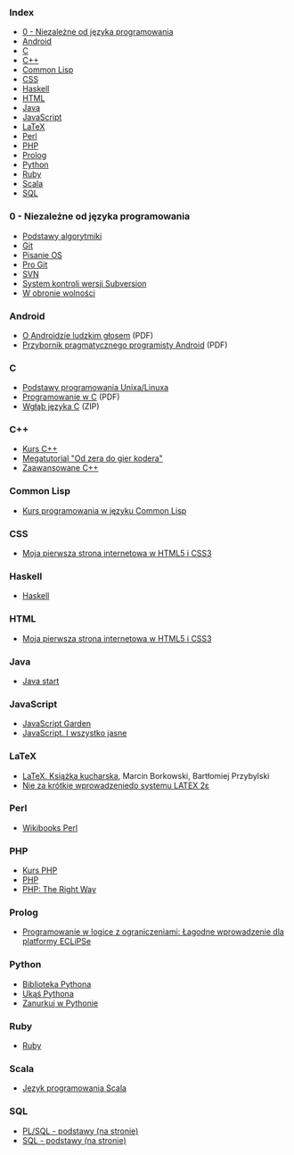 ### Index

* [0 - Niezależne od języka programowania](#0---niezale%C5%BCne-od-j%C4%99zyka-programowania)
* [Android](#android)
* [C](#c)
* [C++](#c-1)
* [Common Lisp](#common-lisp)
* [CSS](#css)
* [Haskell](#haskell)
* [HTML](#html)
* [Java](#java)
* [JavaScript](#javascript)
* [LaTeX](#latex)
* [Perl](#perl)
* [PHP](#php)
* [Prolog](#prolog)
* [Python](#python)
* [Ruby](#ruby)
* [Scala](#scala)
* [SQL](#sql)


### 0 - Niezależne od języka programowania

* [Podstawy algorytmiki](https://mbronek7.github.io/algolandia.github.io)
* [Git](https://pl.wikibooks.org/wiki/Git)
* [Pisanie OS](https://pl.wikibooks.org/wiki/Pisanie_OS)
* [Pro Git](http://git-scm.com/book/pl/)
* [SVN](https://pl.wikibooks.org/wiki/Subversion)
* [System kontroli wersji Subversion](http://svnbook.opensys.pl)
* [W obronie wolności](http://stallman.helion.pl)


### Android

* [O Androidzie ludzkim głosem](http://jsystems.pl/storage/kurs_android/ebook/ebook-android.pdf) (PDF)
* [Przybornik pragmatycznego programisty Android](http://soldiersofmobile.com/przybornik/przybornik_8_02.pdf) (PDF)


### C

* [Podstawy programowania Unixa/Linuxa](http://www.opcode.eu.org/programing/c_cpp/)
* [Programowanie w C](https://upload.wikimedia.org/wikibooks/pl/6/6a/C.pdf) (PDF)
* [Wgłąb języka C](http://helion.pl/online/wglab/wglab.zip) (ZIP)


### C++

* [Kurs C++](http://cpp0x.pl/kursy/Kurs-C++/1)
* [Megatutorial "Od zera do gier kodera"](http://xion.org.pl/productions/texts/coding/megatutorial/)
* [Zaawansowane C++](http://wazniak.mimuw.edu.pl/index.php?title=Zaawansowane_CPP)


### Common Lisp

* [Kurs programowania w języku Common Lisp](http://jcubic.pl/lisp_tutorial.php)


### CSS

* [Moja pierwsza strona internetowa w HTML5 i CSS3](http://ferrante.pl/books/html/)


### Haskell

* [Haskell](https://pl.wikibooks.org/wiki/Haskell)


### HTML

* [Moja pierwsza strona internetowa w HTML5 i CSS3](http://ferrante.pl/books/html/)


### Java

* [Java start](http://javastart.pl)


### JavaScript

* [JavaScript Garden](http://bonsaiden.github.io/JavaScript-Garden/pl)
* [JavaScript. I wszystko jasne](http://shebang.pl/kursy/wszystko-jasne/)


### LaTeX

* [LaTeX. Książka kucharska](http://www.ptm.org.pl/latex-ksiazka-kucharska), Marcin Borkowski, Bartłomiej Przybylski
* [Nie za krótkie wprowadzeniedo systemu LATEX 2ε](http://www.ctan.org/tex-archive/info/lshort/polish)


### Perl

* [Wikibooks Perl](https://pl.wikibooks.org/wiki/Perl)


### PHP

* [Kurs PHP](http://phpkurs.pl)
* [PHP](https://pl.wikibooks.org/wiki/PHP)
* [PHP: The Right Way](http://pl.phptherightway.com)


### Prolog

* [Programowanie w logice z ograniczeniami: Łagodne wprowadzenie dla platformy ECLiPSe](http://www.pwlzo.pl)


### Python

* [Biblioteka Pythona](http://www.python.rk.edu.pl)
* [Ukąś Pythona](http://python.edu.pl/byteofpython/index.html)
* [Zanurkuj w Pythonie](https://pl.wikibooks.org/wiki/Zanurkuj_w_Pythonie)


### Ruby

* [Ruby](https://pl.wikibooks.org/wiki/Ruby)


### Scala

* [Język programowania Scala](http://www.grzegorzbalcerek.net/jps2/index.html)


### SQL

* [PL/SQL - podstawy (na stronie)](http://andrzejklusiewicz.blogspot.com/2010/11/kurs-oracle-plsql.html)
* [SQL - podstawy (na stronie)](http://andrzejklusiewicz.blogspot.com/2010/11/kurs-oracle-sql.html)
